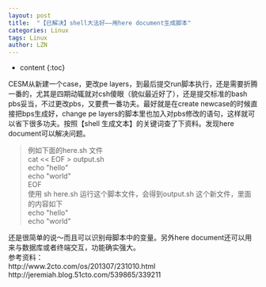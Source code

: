 ```yaml
---
layout: post
title:  "【已解决】shell大法好——用here document生成脚本" 
categories: Linux
tags: Linux
author: LZN
---
```


* content
{:toc}

CESM从新建一个case，更改pe layers，到最后提交run脚本执行，还是需要折腾一番的，尤其是四期动辄就对csh傻眼（貌似最近好了），还是提交标准的bash pbs妥当，不过更改pbs，又要费一番功夫。最好就是在create newcase的时候直接把bps生成好，change pe layers的脚本里也加入对pbs修改的语句，这样就可以省下很多功夫。按照【shell 生成文本】的关键词查了下资料。发现here document可以解决问题。
<blockquote>
<div>例如下面的here.sh 文件</div>
<div>cat &lt;&lt; EOF &gt; output.sh</div>
<div>echo "hello"</div>
<div>echo "world"</div>
<div>EOF</div>
<div>使用 sh here.sh 运行这个脚本文件，会得到output.sh 这个新文件，里面的内容如下</div>
<div>echo "hello"</div>
<div>echo "world"</div>
<div></div></blockquote>
<div>还是很简单的说～而且可以识别母脚本中的变量。另外here document还可以用来与数据库或者终端交互，功能确实强大。</div>
<div></div>
<div>参考资料：</div>
<div>http://www.2cto.com/os/201307/231010.html</div>
<div></div>
<div>http://jeremiah.blog.51cto.com/539865/339211</div>
<div></div>